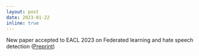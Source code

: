 ```yaml
---
layout: post
date: 2023-01-22
inline: true
---
```


New paper accepted to EACL 2023 on Federated learning and hate speech detection ([Preprint](https://arxiv.org/abs/2302.09243))
